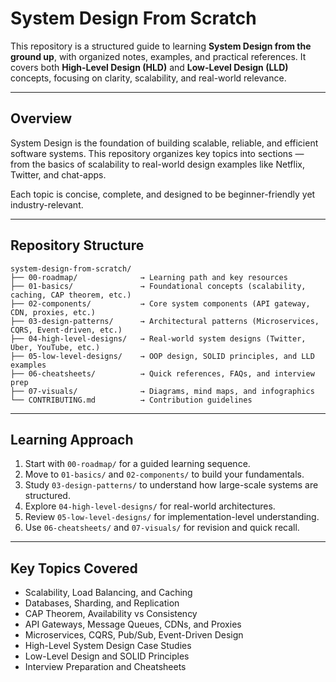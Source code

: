 # System Design From Scratch

This repository is a structured guide to learning **System Design from the ground up**, with organized notes, examples, and practical references.
It covers both **High-Level Design (HLD)** and **Low-Level Design (LLD)** concepts, focusing on clarity, scalability, and real-world relevance.

---

## Overview

System Design is the foundation of building scalable, reliable, and efficient software systems.
This repository organizes key topics into sections — from the basics of scalability to real-world design examples like Netflix, Twitter, and chat-apps.

Each topic is concise, complete, and designed to be beginner-friendly yet industry-relevant.

---

## Repository Structure

```
system-design-from-scratch/
├── 00-roadmap/              → Learning path and key resources
├── 01-basics/               → Foundational concepts (scalability, caching, CAP theorem, etc.)
├── 02-components/           → Core system components (API gateway, CDN, proxies, etc.)
├── 03-design-patterns/      → Architectural patterns (Microservices, CQRS, Event-driven, etc.)
├── 04-high-level-designs/   → Real-world system designs (Twitter, Uber, YouTube, etc.)
├── 05-low-level-designs/    → OOP design, SOLID principles, and LLD examples
├── 06-cheatsheets/          → Quick references, FAQs, and interview prep
├── 07-visuals/              → Diagrams, mind maps, and infographics
└── CONTRIBUTING.md          → Contribution guidelines
```

---

## Learning Approach

1. Start with `00-roadmap/` for a guided learning sequence.
2. Move to `01-basics/` and `02-components/` to build your fundamentals.
3. Study `03-design-patterns/` to understand how large-scale systems are structured.
4. Explore `04-high-level-designs/` for real-world architectures.
5. Review `05-low-level-designs/` for implementation-level understanding.
6. Use `06-cheatsheets/` and `07-visuals/` for revision and quick recall.

---

## Key Topics Covered

* Scalability, Load Balancing, and Caching
* Databases, Sharding, and Replication
* CAP Theorem, Availability vs Consistency
* API Gateways, Message Queues, CDNs, and Proxies
* Microservices, CQRS, Pub/Sub, Event-Driven Design
* High-Level System Design Case Studies
* Low-Level Design and SOLID Principles
* Interview Preparation and Cheatsheets
